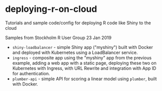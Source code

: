 # deploying-r-on-cloud
Tutorials and sample code/config for deploying R code like Shiny to the cloud

Samples from Stockholm R User Group 23 Jan 2019
* `shiny-loadbalancer` - simple Shiny app ("myshiny") built with Docker and deployed with Kubernetes using a LoadBalancer service.
* `ingress` - composite app using the "myshiny" app from the previous example, adding a web app with a static page, deploying these two on Kubernetes with Ingress, with URL Rewrite and integration with App ID for authentication.
* `plumber-api` - simple API for scoring a linear model using `plumber`, built with Docker.
